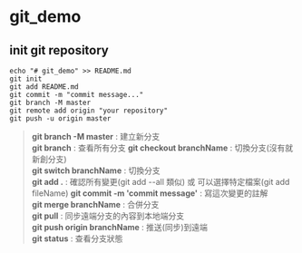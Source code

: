 # git_demo

## init git repository

```
echo "# git_demo" >> README.md
git init
git add README.md
git commit -m "commit message..."
git branch -M master
git remote add origin "your repository"
git push -u origin master
```

> **git branch -M master** : 建立新分支   
> **git branch** : 查看所有分支
> **git checkout branchName** : 切換分支(沒有就新創分支)  
> **git switch branchName** : 切換分支  
> **git add .** : 確認所有變更(git add --all 類似) 或 可以選擇特定檔案(git add fileName)
> **git commit -m 'commit message'** : 寫這次變更的註解  
> **git merge branchName** : 合併分支  
> **git pull** : 同步遠端分支的內容到本地端分支  
> **git push origin branchName** : 推送(同步)到遠端  
> **git status** : 查看分支狀態
